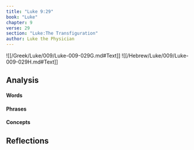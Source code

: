 ```yaml
---
title: "Luke 9:29"
book: "Luke"
chapter: 9
verse: 29
section: "Luke:The Transfiguration"
author: Luke the Physician
---
```

![[/Greek/Luke/009/Luke-009-029G.md#Text]]
![[/Hebrew/Luke/009/Luke-009-029H.md#Text]]

## Analysis

#### Words

#### Phrases

#### Concepts

## Reflections
